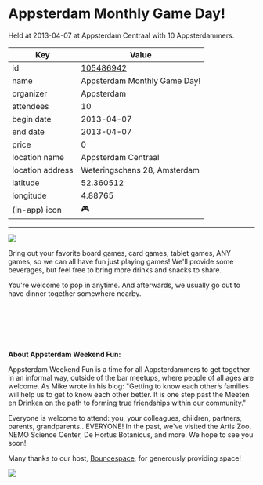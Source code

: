 # Appsterdam Monthly Game Day!
Held at 2013-04-07 at Appsterdam Centraal with 10 Appsterdammers.
        
|Key|Value
|---|---|
|id|[105486942](https://www.meetup.com/appsterdam/events/105486942/)|
|name|Appsterdam Monthly Game Day!|
|organizer|Appsterdam|
|attendees|10|
|begin date|2013-04-07|
|end date|2013-04-07|
|price|0|
|location name|Appsterdam Centraal|
|location address|Weteringschans 28, Amsterdam|
|latitude|52.360512|
|longitude|4.88765|
|(in-app) icon|🎮|

---

<img src="http://photos2.meetupstatic.com/photos/event/4/c/e/2/event_105619682.jpeg" />

Bring out your favorite board games, card games, tablet games, ANY games, so we can all have fun just playing games! We'll provide some beverages, but feel free to bring more drinks and snacks to share.

You're welcome to pop in anytime. And afterwards, we usually go out to have dinner together somewhere nearby.

 

 

 

**About Appsterdam Weekend Fun:**

Appsterdam Weekend Fun is a time for all Appsterdammers to get together in an informal way, outside of the bar meetups, where people of all ages are welcome. As Mike wrote in his blog: "Getting to know each other’s families will help us to get to know each other better. It is one step past the Meeten en Drinken on the path to forming true friendships within our community."

Everyone is welcome to attend: you, your colleagues, children, partners, parents, grandparents.. EVERYONE! In the past, we've visited the Artis Zoo, NEMO Science Center, De Hortus Botanicus, and more. We hope to see you soon!

Many thanks to our host, [Bouncespace](http://www.bouncespace.eu), for generously providing space!

[<img src="http://photos1.meetupstatic.com/photos/event/9/f/0/8/event_140500712.jpeg" />](http://www.bouncespace.eu)


